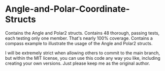 # Angle-and-Polar-Coordinate-Structs
Contains the Angle and Polar2 structs. 
Contains 48 thorough, passing tests, each testing only one member. That's nearly 100% coverage.
Contains a compass example to illustrate the usage of the Angle and Polar2 structs.

I will be extremely strict when allowing others to commit to the main branch, but within the MIT license, you can use this code any way you like, including creating your own versions. Just please keep me as the original author.
